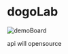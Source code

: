 # dogoLab

![demoBoard](blob:https://github.com/c5266c2d-849f-4dd3-996b-b5fa45f05f52)

api will opensource
